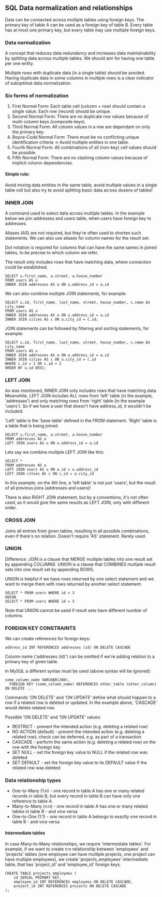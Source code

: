 ## SQL Data normalization and relationships

Data can be connected across multiple tables using foreign keys. The primary key of table A can be used as a foreign key of table B. Every table has at most one primary key, but every table may use multiple foreign keys.

### Data normalization

A concept that reduces data redundancy and increases data maintainability by splitting data across multiple tables. We should aim for having one table per one entity.

Multiple rows with duplicate data (in a single table) should be avoided. Having duplicate data in some columns in multiple rows is a clear indicator of suboptimal data normalization.

### Six forms of normalization

1) First Normal Form: Each table cell (column + row) should contain a single value. Each row (record) should be unique.
2) Second Normal Form: There are no duplicate row values because of multi-column keys (composite keys).
3) Third Normal Form: All column values in a row are dependant on only the primary key.
4) Boyce-Codd Normal Form: There must be no conflicting unique identification criteria -> Avoid multiple entities in one table.
5) Fourth Normal Form: All combinations of all (non-key) cell values should be possible.
6) Fifth Normal Form: There are no clashing column values because of implicit column dependencies.

#### Simple rule:

Avoid mixing data entities in the same table, avoid multiple values in a single table cell but also try to avoid splitting basic data across dozens of tables!

### INNER JOIN

A command used to select data across multiple tables. In the example below we join addresses and users table, when users have foreign key to addresses.

Aliases (AS) are not required, but they're often used to shorten such statements. We can also use aliases for column names for the result set.

Dot notation is required for columns that can have the same sames in joined tables, to be precise to which column we refer.

The result only includes rows that have matching data, where connection could be established.

    SELECT u.first_name, a.street, a.house_number
    FROM users AS u
    INNER JOIN addresses AS a ON u.address_id = a.id

We can also combine multiple JOIN statements, for example:

    SELECT u.id, first_name, last_name, street, house_number, c.name AS city_name
    FROM users AS u
    INNER JOIN addresses AS a ON u.address_id = a.id
    INNER JOIN cities AS c ON a.city_id = c.id;

JOIN statements can be followed by filtering and sorting statements, for example:

    SELECT u.id, first_name, last_name, street, house_number, c.name AS city_name
    FROM users AS u
    INNER JOIN addresses AS a ON u.address_id = a.id
    INNER JOIN cities AS c ON a.city_id = c.id
    WHERE c.id = 1 OR c.id = 2
    ORDER BY u.id DESC;

### LEFT JOIN

As was mentioned, INNER JOIN only includes rows that have matching data.
Meanwhile, LEFT JOIN includes ALL rows from 'left' table (in the example, 'addresses') and only matching rows from 'right' table (in the example 'users'). So if we have a user that doesn't have address_id, it wouldn't be included.

'Left' table is the 'base table' defined in the FROM statement. 'Right' table is a table that is being joined.

    SELECT u.first_name, a.street, a.house_number
    FROM addresses AS a
    LEFT JOIN users AS u ON u.address_id = a.id

Lets say we combine multiple LEFT JOIN like this:

    SELECT *
    FROM addresses AS a
    LEFT JOIN users AS u ON a.id = u.address_id
    LEFT JOIN cities AS c ON c.id = a.city_id

In this example, on the 4th line, a 'left table' is not just 'users', but the result of all previous joins (addresses and users)!

There is also RIGHT JOIN statement, but by a conventions, it's not often used, as it would give the same results as LEFT JOIN, only with different order.

### CROSS JOIN

Joins all entries from given tables, resulting in all possible combinations, even if there's no relation. Doesn't require 'AS' statement. Rarely used.

### UNION

Difference:
JOIN is a clause that MERGE multiple tables into one result set by appending COLUMNS.
UNION is a clause that COMBINES multiple result sets into one result set by appending ROWS.

UNION is helpful if we have rows returned by one select statement and we want to merge them with rows returned by another select statement.

    SELECT * FROM users WHERE id < 3
    UNION
    SELECT * FROM users WHERE id = 3

Note that UNION cannot be used if result sets have different number of columns.

### FOREIGN KEY CONSTRAINTS

We can create references for foreign keys:

    address_id INT REFERENCES addresses (id) ON DELETE CASCADE

Column name ('addresses (id)') can be omitted if we're adding relation to a primary key of given table.

In MySQL a different syntax must be used (above syntax will be ignored):

    some_column_name VARCHAR(200),
      FOREIGN KEY (some_column_name) REFERENCES other_table (other_column) ON DELETE ...

Commands 'ON DELETE' and 'ON UPDATE' define what should happen to a row if a related row is deleted or updated.
In the example above, 'CASCADE' would delete related row.

Possible 'ON DELETE' and 'ON UPDATE' values:
- RESTRICT - prevent the intended action (e.g. deleting a related row)
- NO ACTION (default) - prevent the intended action (e.g. deleting a related row); check can be deferred, e.g. as part of a transaction
- CASCADE - perform the same action (e.g. deleting a related row) on the row with the foreign key
- SET NULL - set the foreign key value to NULL if the related row was deleted
- SET DEFAULT - set the foreign key value to its DEFAULT value if the related row was deleted

### Data relationship types

- One-to-Many (1:n) - one record in table A has one or many related records in table B, but every record in table B can have only one reference to table A.
- Many-to-Many (n:n) - one record in table A has one or many related tables in table B - and vice versa
- One-to-One (1:1) - one record in table A belongs to exactly one record in table B - and vice versa

#### Intermediate tables

In case Many-to-Many relationships, we require 'intermediate tables'. For example, if we want to create n:n relationship between 'employees' and 'projects' tables (one employee can have multiple projects, one project can have multiple employees), we create 'projects_employees' intermediate table, that has 'project_id' and 'employee_id' foreign keys.

    CREATE TABLE projects_employees (
        id SERIAL PRIMARY KEY,
        employee_id INT REFERENCES employees ON DELETE CASCADE,
        project_id INT REFERENCES projects ON DELETE CASCADE
    );